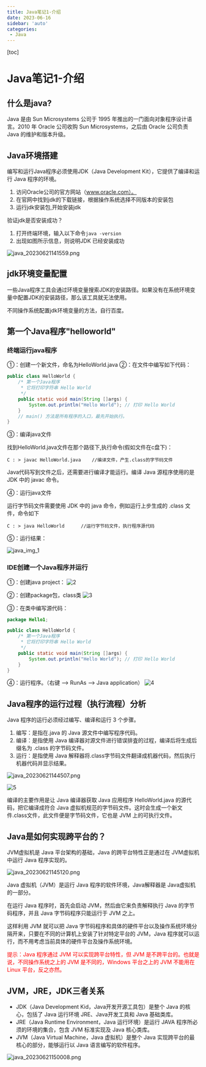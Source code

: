 ```yaml
---
title: Java笔记1-介绍
date: 2023-06-16
sidebar: 'auto'
categories: 
 - Java
---
```


[toc]

# Java笔记1-介绍

## 什么是java?

Java 是由 Sun Microsystems 公司于 1995 年推出的一门面向对象程序设计语言。2010 年 Oracle 公司收购 Sun Microsystems，之后由 Oracle 公司负责 Java 的维护和版本升级。

## Java环境搭建

编写和运行Java程序必须使用JDK（Java Development Kit），它提供了编译和运行 Java 程序的环境。

1. 访问Oracle公司的官方网站（www.oracle.com）。
2. 在官网中找到jdk的下载链接，根据操作系统选择不同版本的安装包
3. 运行jdk安装包,开始安装jdk
   
验证jdk是否安装成功？
1. 打开终端环境，输入以下命令`java -version`
2. 出现如图所示信息，则说明JDK 已经安装成功

![java_20230621141559.png](../blog_img/java_20230621141559.png)

## jdk环境变量配置

一些Java程序工具会通过环境变量搜索JDK的安装路径。如果没有在系统环境变量中配置JDK的安装路径，那么该工具就无法使用。

不同操作系统配置jdk环境变量的方法，自行百度。

## 第一个Java程序"helloworld"

### 终端运行java程序

①：创建一个新文件，命名为HelloWorld.java
②：在文件中编写如下代码：

```java
public class HelloWorld {
    /* 第一个Java程序
     * 它将打印字符串 Hello World
     */
    public static void main(String []args) {
        System.out.println("Hello World"); // 打印 Hello World
    }
    // main() 方法是所有程序的入口，最先开始执行。
}
```

③：编译java文件

找到HelloWorld.java文件在那个路径下,执行命令(假如文件在c盘下)：

```
C : > javac HelloWorld.java    //编译文件，产生.class的字节码文件
```

Java代码写到文件之后，还需要进行编译才能运行。编译 Java 源程序使用的是 JDK 中的 javac 命令。

④：运行java文件

运行字节码文件需要使用 JDK 中的 java 命令，例如运行上步生成的 .class 文件，命令如下

```
C : > java HelloWorld      //运行字节码文件，执行程序源代码
```

⑤：运行结果：

![java_img_1](../blog_img/java_img_1.png)


### IDE创建一个Java程序并运行

①：创建java project：
![2](../blog_img/java_img_2.png)

②：创建package包，class类
![3](../blog_img/java_img_3.png)

③：在类中编写源代码：
```java
package Hello1;

public class HelloWorld {
    /* 第一个Java程序
     * 它将打印字符串 Hello World
     */
    public static void main(String []args) {
        System.out.println("Hello World"); // 打印 Hello World
    }
}
```

④：运行程序。（右键 --> RunAs --> Java application）
![4](../blog_img/java_img_4.png)


## Java程序的运行过程（执行流程）分析

Java 程序的运行必须经过编写、编译和运行 3 个步骤。
1. 编写：是指在.java 的 Java 源文件中编写程序代码。
2. 编译：是指使用 Java 编译器对源文件进行错误排査的过程，编译后将生成后缀名为 .class 的字节码文件。
3. 运行：是指使用 Java 解释器将.class字节码文件翻译成机器代码，然后执行机器代码并显示结果。

![java_20230621144507.png](../blog_img/java_20230621144507.png)

![5](../blog_img/java_img_5.png)

编译的主要作用是让 Java 编译器获取 Java 应用程序 HelloWorld.java 的源代码，把它编译成符合 Java 虚拟机规范的字节码文件。这时会生成一个新文件.class文件，此文件便是字节码文件，它也是 JVM 上的可执行文件。 


## Java是如何实现跨平台的？

JVM虚拟机是 Java 平台架构的基础，Java 的跨平台特性正是通过在 JVM虚拟机中运行 Java 程序实现的。

![java_20230621145120.png](../blog_img/java_20230621145120.png)

Java 虚拟机（JVM）是运行 Java 程序的软件环境，Java解释器是 Java虚拟机的一部分。

在运行 Java 程序时，首先会启动 JVM，然后由它来负责解释执行 Java 的字节码程序，并且 Java 字节码程序只能运行于 JVM 之上。

这样利用 JVM 就可以把 Java 字节码程序和具体的硬件平台以及操作系统环境分隔开来，只要在不同的计算机上安装了针对特定平台的 JVM，Java 程序就可以运行，而不用考虑当前具体的硬件平台及操作系统环境。

<font color="red">提示：Java 程序通过 JVM 可以实现跨平台特性，但 JVM 是不跨平台的。也就是说，不同操作系统之上的 JVM 是不同的，Windows 平台之上的 JVM 不能用在 Linux 平台，反之亦然。</font>

## JVM，JRE，JDK三者关系

* JDK（Java Development Kid，Java开发开源工具包）是整个 Java 的核心，包括了 Java 运行环境 JRE、Java开发工具和 Java 基础类库。
* JRE（Java Runtime Environment，Java 运行环境）是运行 JAVA 程序所必须的环境的集合，包含 JVM 标准实现及 Java 核心类库。
* JVM（Java Virtual Machine，Java 虚拟机）是整个 Java 实现跨平台的最核心的部分，能够运行以 Java 语言编写的软件程序。

![java_20230621150008.png](../blog_img/java_20230621150008.png)
